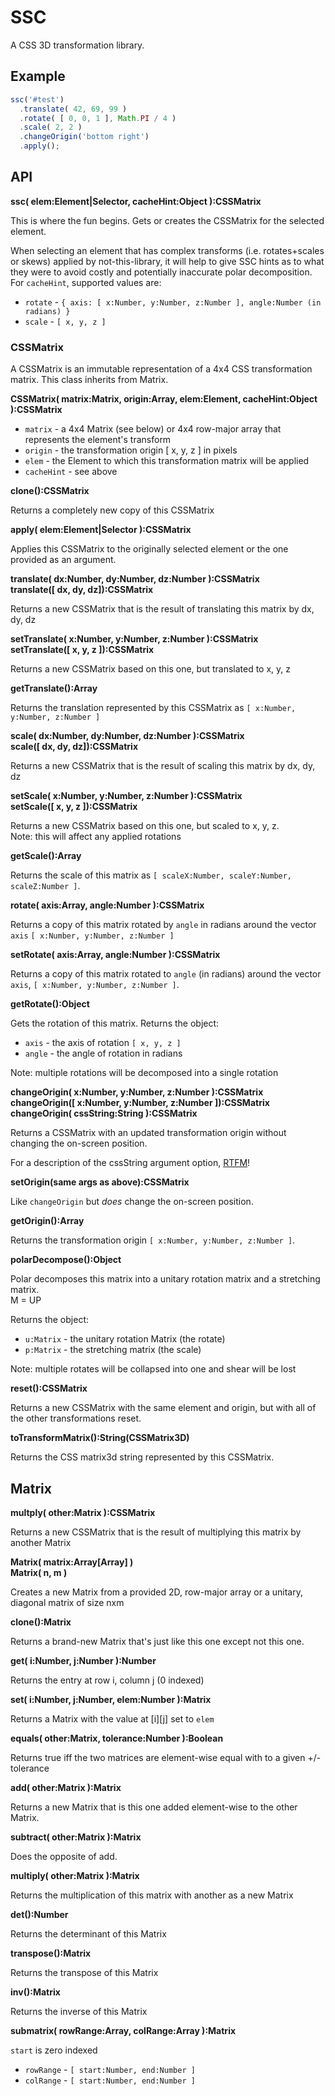 # SSC

A CSS 3D transformation library.

## Example

```js
ssc('#test')
  .translate( 42, 69, 99 )
  .rotate( [ 0, 0, 1 ], Math.PI / 4 )
  .scale( 2, 2 )
  .changeOrigin('bottom right')
  .apply();
```

## API

**ssc( elem:Element|Selector, cacheHint:Object ):CSSMatrix**

This is where the fun begins. Gets or creates the CSSMatrix for the selected element.

When selecting an element that has complex transforms (i.e. rotates+scales or skews) applied by not-this-library, it will help to give SSC hints as to what they were to avoid costly and potentially inaccurate polar decomposition.  
For `cacheHint`, supported values are:

* `rotate` - `{ axis: [ x:Number, y:Number, z:Number ], angle:Number (in radians) }`
* `scale` - `[ x, y, z ]`

### CSSMatrix

A CSSMatrix is an immutable representation of a 4x4 CSS transformation matrix. This class inherits from Matrix.

**CSSMatrix( matrix:Matrix, origin:Array, elem:Element, cacheHint:Object ):CSSMatrix**

* `matrix` - a 4x4 Matrix (see below) or 4x4 row-major array that represents the element's transform
* `origin` - the transformation origin [ x, y, z ] in pixels
* `elem` - the Element to which this transformation matrix will be applied
* `cacheHint` - see above

**clone():CSSMatrix**

Returns a completely new copy of this CSSMatrix

**apply( elem:Element|Selector ):CSSMatrix**

Applies this CSSMatrix to the originally selected element or the one provided as an argument.

**translate( dx:Number, dy:Number, dz:Number ):CSSMatrix**  
**translate([ dx, dy, dz]):CSSMatrix**

Returns a new CSSMatrix that is the result of translating this matrix by dx, dy, dz

**setTranslate( x:Number, y:Number, z:Number ):CSSMatrix**  
**setTranslate([ x, y, z ]):CSSMatrix**

Returns a new CSSMatrix based on this one, but translated to x, y, z

**getTranslate():Array**

Returns the translation represented by this CSSMatrix as `[ x:Number, y:Number, z:Number ]`

**scale( dx:Number, dy:Number, dz:Number ):CSSMatrix**  
**scale([ dx, dy, dz]):CSSMatrix**

Returns a new CSSMatrix that is the result of scaling this matrix by dx, dy, dz

**setScale( x:Number, y:Number, z:Number ):CSSMatrix**  
**setScale([ x, y, z ]):CSSMatrix**

Returns a new CSSMatrix based on this one, but scaled to x, y, z.  
Note: this will affect any applied rotations

**getScale():Array**

Returns the scale of this matrix as `[ scaleX:Number, scaleY:Number, scaleZ:Number ]`.

**rotate( axis:Array, angle:Number ):CSSMatrix**

Returns a copy of this matrix rotated by `angle` in radians around the vector `axis` `[ x:Number, y:Number, z:Number ]`

**setRotate( axis:Array, angle:Number ):CSSMatrix**

Returns a copy of this matrix rotated to `angle` (in radians) around the vector `axis`, `[ x:Number, y:Number, z:Number ]`.

**getRotate():Object**

Gets the rotation of this matrix. Returns the object:

* `axis` - the axis of rotation `[ x, y, z ]`
* `angle` - the angle of rotation in radians

Note: multiple rotations will be decomposed into a single rotation

**changeOrigin( x:Number, y:Number, z:Number ):CSSMatrix**  
**changeOrigin([ x:Number, y:Number, z:Number ]):CSSMatrix**  
**changeOrigin( cssString:String ):CSSMatrix**

Returns a CSSMatrix with an updated transformation origin without changing the on-screen position.

For a description of the cssString argument option, [RTFM](http://www.w3.org/TR/css3-transforms/#transform-origin-property)!

**setOrigin(same args as above):CSSMatrix**

Like `changeOrigin` but _does_ change the on-screen position.

**getOrigin():Array**

Returns the transformation origin `[ x:Number, y:Number, z:Number ]`.

**polarDecompose():Object**

Polar decomposes this matrix into a unitary rotation matrix and a stretching matrix.  
M = UP

Returns the object:

* `u:Matrix` - the unitary rotation Matrix (the rotate)
* `p:Matrix` - the stretching matrix (the scale)

Note: multiple rotates will be collapsed into one and shear will be lost

**reset():CSSMatrix**

Returns a new CSSMatrix with the same element and origin, but with all of the other transformations reset.

**toTransformMatrix():String(CSSMatrix3D)**

Returns the CSS matrix3d string represented by this CSSMatrix.

## Matrix

**multply( other:Matrix ):CSSMatrix**

Returns a new CSSMatrix that is the result of multiplying this matrix by another Matrix

**Matrix( matrix:Array[Array] )**  
**Matrix( n, m )**

Creates a new Matrix from a provided 2D, row-major array or a unitary, diagonal matrix of size nxm

**clone():Matrix**

Returns a brand-new Matrix that's just like this one except not this one.

**get( i:Number, j:Number ):Number**

Returns the entry at row i, column j (0 indexed)

**set( i:Number, j:Number, elem:Number ):Matrix**

Returns a Matrix with the value at [i][j] set to `elem`

**equals( other:Matrix, tolerance:Number ):Boolean**

Returns true iff the two matrices are element-wise equal with to a given +/- tolerance

**add( other:Matrix ):Matrix**

Returns a new Matrix that is this one added element-wise to the other Matrix.

**subtract( other:Matrix ):Matrix**

Does the opposite of add.

**multiply( other:Matrix ):Matrix**

Returns the multiplication of this matrix with another as a new Matrix

**det():Number**

Returns the determinant of this Matrix

**transpose():Matrix**

Returns the transpose of this Matrix

**inv():Matrix**

Returns the inverse of this Matrix

**submatrix( rowRange:Array, colRange:Array ):Matrix**

`start` is zero indexed

* `rowRange` - `[ start:Number, end:Number ]`
* `colRange` - `[ start:Number, end:Number ]`
